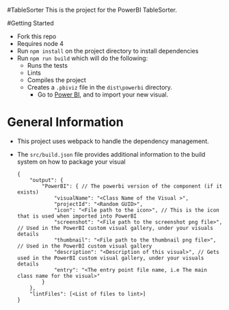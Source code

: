 #TableSorter
This is the project for the PowerBI TableSorter.

#Getting Started
* Fork this repo
* Requires node 4
* Run `npm install` on the project directory to install dependencies
* Run `npm run build` which will do the following:
  * Runs the tests
  * Lints
  * Compiles the project
  * Creates a `.pbiviz` file in the `dist\powerbi` directory.
    * Go to [Power BI](https://app.powerbi.com/), and to import your new visual.

# General Information
* This project uses webpack to handle the dependency management.
* The `src/build.json` file provides additional information to the build system on how to package your visual

      {
          "output": {
              "PowerBI": { // The powerbi version of the component (if it exists)
                  "visualName": "<Class Name of the Visual >",
                  "projectId": "<Random GUID>",
                  "icon": "<File path to the icon>", // This is the icon that is used when imported into PowerBI
                  "screenshot": "<File path to the screenshot png file>", // Used in the PowerBI custom visual gallery, under your visuals details
                  "thumbnail": "<File path to the thumbnail png file>", // Used in the PowerBI custom visual gallery
                  "description": "<Description of this visual>", // Gets used in the PowerBI custom visual gallery, under your visuals details
                  "entry": "<The entry point file name, i.e The main class name for the visual>"
              }
          },
          "lintFiles": [<List of files to lint>]
      }